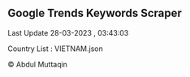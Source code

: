 

## Google Trends Keywords Scraper 
 
Last Update 28-03-2023 , 03:43:03

Country List :
VIETNAM.json



© Abdul Muttaqin 
